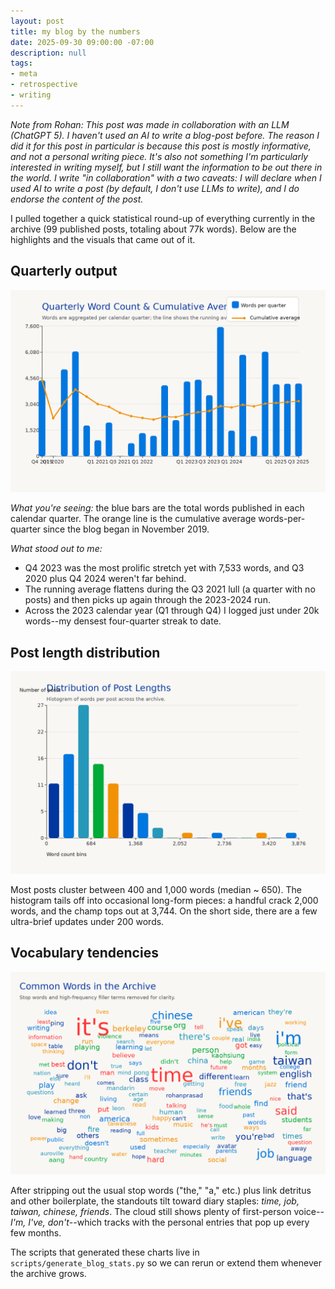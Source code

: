 ```yaml
---
layout: post
title: my blog by the numbers
date: 2025-09-30 09:00:00 -07:00
description: null
tags:
- meta
- retrospective
- writing
---
```


*Note from Rohan: This post was made in collaboration with an LLM (ChatGPT 5). I haven't used an AI to write a blog-post before. The reason I did it for this post in particular is because this post is mostly informative, and not a personal writing piece. It's also not something I'm particularly interested in writing myself, but I still want the information to be out there in the world. I write "in collaboration" with a two caveats: I will declare when I used AI to write a post (by default, I don't use LLMs to write), and I do endorse the content of the post.*


I pulled together a quick statistical round-up of everything currently in the archive (99 published posts, totaling about 77k words). Below are the highlights and the visuals that came out of it.

## Quarterly output

![Quarterly word count and cumulative average for the blog archive.](/assets/img/blog-stats/quarterly-words.png)

*What you're seeing:* the blue bars are the total words published in each calendar quarter. The orange line is the cumulative average words-per-quarter since the blog began in November 2019.

*What stood out to me:*

- Q4 2023 was the most prolific stretch yet with 7,533 words, and Q3 2020 plus Q4 2024 weren't far behind.
- The running average flattens during the Q3 2021 lull (a quarter with no posts) and then picks up again through the 2023-2024 run.
- Across the 2023 calendar year (Q1 through Q4) I logged just under 20k words--my densest four-quarter streak to date.

## Post length distribution

![Histogram of individual post word counts across the archive.](/assets/img/blog-stats/post-length-histogram.png)

Most posts cluster between 400 and 1,000 words (median ~ 650). The histogram tails off into occasional long-form pieces: a handful crack 2,000 words, and the champ tops out at 3,744. On the short side, there are a few ultra-brief updates under 200 words.

## Vocabulary tendencies

![Word cloud of the most common non-stop words used in the blog, sized by frequency.](/assets/img/blog-stats/word-cloud.png)

After stripping out the usual stop words ("the," "a," etc.) plus link detritus and other boilerplate, the standouts tilt toward diary staples: *time, job, taiwan, chinese, friends*. The cloud still shows plenty of first-person voice--*I'm, I've, don't*--which tracks with the personal entries that pop up every few months.

The scripts that generated these charts live in `scripts/generate_blog_stats.py` so we can rerun or extend them whenever the archive grows.
